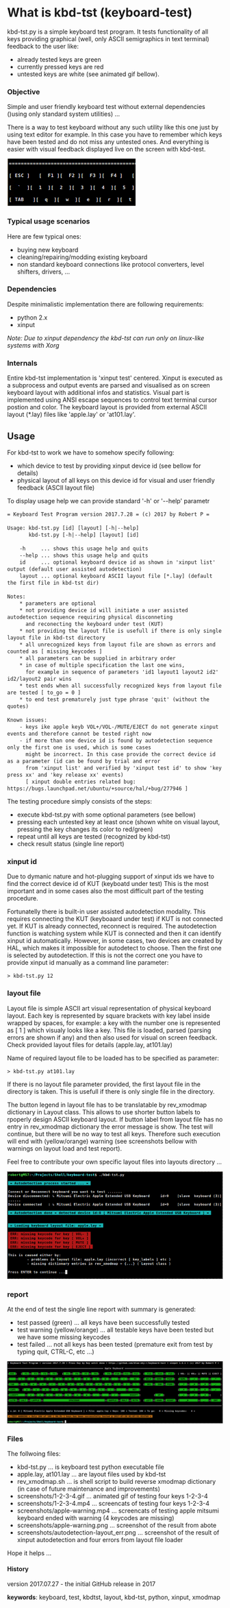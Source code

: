 # What is kbd-tst (keyboard-test)
kbd-tst.py is a simple keyboard test program. It tests functionality of all keys providing graphical (well, only ASCII
semigraphics in text terminal) feedback to the user like:
- already tested keys are green
- currently pressed keys are red
- untested keys are white (see animated gif bellow). 
 
### Objective
Simple and user friendly keyboard test without external dependencies ()using only standard system utilities) ...

There is a way to test keyboard without any such utility like this one just by using text editor for example. In this case
you have to remember which keys have been tested and do not miss any untested ones. And everything is easier with visual 
feedback displayed live on the screen with kbd-test.

![1-2-3-4 keys tested](https://github.com/blue-sky-r/keyboard-test/blob/master/screenshots/1-2-3-4.gif)

### Typical usage scenarios
Here are few typical ones:
- buying new keyboard
- cleaning/repairing/modding existing keyboard
- non standard keyboard connections like protocol converters, level shifters, drivers, ...

### Dependencies
Despite minimalistic implementation there are following requirements:
- python 2.x
- xinput

_Note: Due to xinput dependency the kbd-tst can run only on linux-like systems with Xorg_

### Internals
Entire kbd-tst implementation is 'xinput test' centered. Xinput is executed as a subprocess and output events are
parsed and visualised as on screen keyboard layout with additional infos and statistics. Visual part is implemented
using ANSI escape sequences to control text terminal cursor postion and color. The keyboard layout is provided from
external ASCII layout (*.lay) files like 'apple.lay' or 'at101.lay'.  

## Usage
For kbd-tst to work we have to somehow specify following:
- which device to test by providing xinput device id (see bellow for details)
- physical layout of all keys on this device id for visual and user friendly feedback (ASCII layout file)

To display usage help we can provide standard '-h' or '--help' parametr

    = Keyboard Test Program version 2017.7.28 = (c) 2017 by Robert P =

    Usage: kbd-tst.py [id] [layout] [-h|--help]
           kbd-tst.py [-h|--help] [layout] [id]
    
        -h     ... shows this usage help and quits
        --help ... shows this usage help and quits
        id     ... optional keyboard device id as shown in 'xinput list' output (default user assisted autodetection)
        layout ... optional keyboard ASCII layout file [*.lay] (default the first file in kbd-tst dir)
    
    Notes:
        * parameters are optional
        * not providing device id will initiate a user assisted autodetection sequence requiring physical disconneting
          and reconecting the keyboard under test (KUT)
        * not providing the layout file is usefull if there is only single layout file in kbd-tst directory
        * all unrecognized keys from layout file are shown as errors and counted as [ missing_keycodes ]
        * all parameters can be supplied in arbitrary order
        * in case of multiple specification the last one wins,
          for example in sequence of parameters 'id1 layout1 layout2 id2' id2/layout2 pair wins
        * test ends when all successfully recognized keys from layout file are tested [ to_go = 0 ]
        * to end test prematurely just type phrase 'quit' (without the quotes)
    
    Known issues:
        - keys ike apple keyb VOL+/VOL-/MUTE/EJECT do not generate xinput events and therefore cannot be tested right now
        - if more than one device id is found by autodetection sequence only the first one is used, which is some cases
          might be incorrect. In this case provide the correct device id as a parameter (id can be found by trial and error
          from 'xinput list' and verified by 'xinput test id' to show 'key press xx' and 'key release xx' events)
          [ xinput double entries related bug: https://bugs.launchpad.net/ubuntu/+source/hal/+bug/277946 ]

The testing procedure simply consists of the steps:
- execute kbd-tst.py with some optional parameters (see bellow)
- pressing each untested key at least once (shown white on visual layout, pressing the key changes its color to red/green)
- repeat until all keys are tested (recognized by kbd-tst)
- check result status (single line report)

### xinput id
Due to dymanic nature and hot-plugging support of xinput ids we have to find the correct device id of KUT (keyboatd under test) 
This is the most important and in some cases also the most difficult part of the testing procedure.

Fortunatelly there is built-in user assisted autodetection modality. This requires connecting the KUT (keyboaard under test) if KUT 
is not connected yet. If KUT is already connected, reconnect is required. The autodetection function is watching system while
KUT is connected and then it can identify xinput id automatically. However, in some cases, two devices are created by HAL,
which makes it impossible for autodetect to choose. Then the first one is selected by autodetection. If this is not the correct
one you have to provide xinput id manually as a command line parameter:

    > kbd-tst.py 12
    
### layout file
Layout file is simple ASCII art visual representation of physical keyboard layout. Each key is represented by square brackets
with key label inside wrapped by spaces, for example: a key with the number one is represented as [ 1 ] which visualy looks like a key.
This file is loaded, parsed (parsing errors are shown if any) and then also used for visual on screen feedback. Check provided
layout files for details (apple.lay, at101.lay)

Name of required layout file to be loaded has to be specified as parameter:

    > kbd-tst.py at101.lay
    
If there is no layout file parameter provided, the first layout file in the directory is taken. This is usefull if there is only
single file in the directory. 

The button legend in layout file has to be translatable by rev_xmodmap dictionary in Layout class. This allows to use shorter
button labels to rpoperly design ASCII keyboard layout. If button label from layout file has no entry in rev_xmodmap dictionary
the error message is show. The test will continue, but there will be no way to test all keys. Therefore such execution will
end with (yellow/orange) warning (see screenshots bellow with warnings on layout load and test report).

Feel free to contribute your own specific layout files into layouts directory ...

![xinput id autodetection and missing keycode in rev_xmodmap](https://github.com/blue-sky-r/keyboard-test/blob/master/screenshots/autodetection-layour_err.png)

### report
At the end of test the single line report with summary is generated:
- test passed (green) ... all keys have been successfully tested
- test warning (yellow/orange) ... all testable keys have been tested but we have some missing keycodes 
- test failed ... not all keys has been tested (premature exit from test by typing quit, CTRL-C, etc ...)

![apple test ended with warning](https://github.com/blue-sky-r/keyboard-test/blob/master/screenshots/apple-warning.png)

### Files
The follwoing files:
- kbd-tst.py ... is keyboard test python executable file
- apple.lay, at101.lay ... are layout files used by kbd-tst
- rev_xmodmap.sh ... is shell script to build reverse xmodmap dictionary (in case of future maintenance and improvements)
- screenshots/1-2-3-4.gif ... animated gif of testing four keys 1-2-3-4
- screenshots/1-2-3-4.mp4 ... screencats of testing four keys 1-2-3-4
- screenshots/apple-warning.mp4 ... screencats of testing apple mitsumi keyboard ended with warning (4 keycodes are missing)
- screenshots/apple-warning.png ... screenshot of the result from abote 
- screenshots/autodetection-layout_err.png ... screenshot of the result of xinput autodetection and four errors from layout file loader

Hope it helps ...

#### History
 version 2017.07.27 - the initial GitHub release in 2017

**keywords**: keyboard, test, kbdtst, layout, kbd-tst, python, xinput, xmodmap
